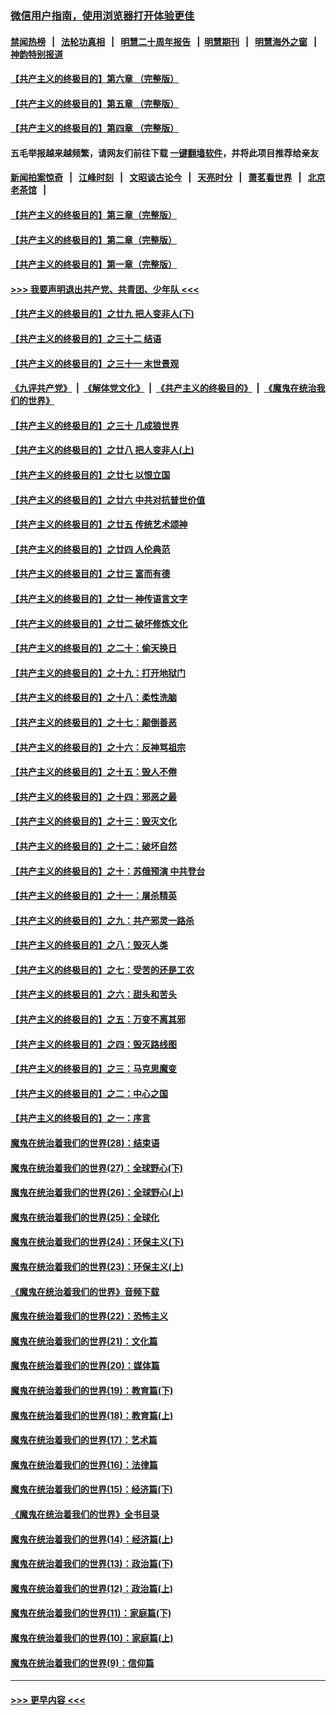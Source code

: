 ### [微信用户指南，使用浏览器打开体验更佳](https://github.com/gfw-breaker/banned-news1/blob/master/indexes/wechat-guide.md?t=0)
#### [禁闻热榜](热点新闻.md?t=0)  &nbsp;&nbsp;|&nbsp;&nbsp; [法轮功真相](https://github.com/gfw-breaker/truth/blob/master/README.md?t=0) &nbsp;&nbsp;|&nbsp;&nbsp; [明慧二十周年报告](https://github.com/gfw-breaker/mh-reports/blob/master/README.md?t=0) &nbsp;&nbsp;|&nbsp;&nbsp;[明慧期刊](https://github.com/gfw-breaker/mh-qikan) &nbsp;&nbsp;|&nbsp;&nbsp; [明慧海外之窗](https://github.com/gfw-breaker/mh-news/blob/master/README.md?t=0) &nbsp;&nbsp;|&nbsp;&nbsp; [神韵特别报道](https://github.com/gfw-breaker/mh-news/blob/master/shenyun.md?t=0)
#### [【共产主义的终极目的】第六章 （完整版）](../pages/nsc422/n11428913.md?t=02140822) 
#### [【共产主义的终极目的】第五章 （完整版）](../pages/nsc422/n11428912.md?t=02140822) 
#### [【共产主义的终极目的】第四章 （完整版）](../pages/nsc422/n11428907.md?t=02140822) 
#### 五毛举报越来越频繁，请网友们前往下载 [一键翻墙软件](https://github.com/gfw-breaker/ssr-accounts)，并将此项目推荐给亲友
#### [新闻拍案惊奇](https://github.com/gfw-breaker/banned-news1/blob/master/pages/link4.md) &nbsp;&nbsp;|&nbsp;&nbsp; [江峰时刻](https://github.com/gfw-breaker/banned-news1/blob/master/pages/link4.md) &nbsp;&nbsp;|&nbsp;&nbsp; [文昭谈古论今](https://github.com/gfw-breaker/banned-news1/blob/master/pages/link4.md) &nbsp;&nbsp;|&nbsp;&nbsp; [天亮时分](https://github.com/gfw-breaker/banned-news1/blob/master/pages/link4.md) &nbsp;&nbsp;|&nbsp;&nbsp; [萧茗看世界](https://github.com/gfw-breaker/banned-news1/blob/master/pages/link4.md) &nbsp;&nbsp;|&nbsp;&nbsp; [北京老茶馆](https://github.com/gfw-breaker/banned-news1/blob/master/pages/link4.md) &nbsp;&nbsp;|&nbsp;&nbsp; 
#### [【共产主义的终极目的】第三章（完整版）](../pages/nsc422/n11428848.md?t=02140822) 
#### [【共产主义的终极目的】第二章（完整版）](../pages/nsc422/n11428831.md?t=02140822) 
#### [【共产主义的终极目的】第一章（完整版）](../pages/nsc422/n11417651.md?t=02140822) 
#### [>>> 我要声明退出共产党、共青团、少年队 <<<](https://github.com/begood0513/goodnews/blob/master/quit/letter.md) 
#### [【共产主义的终极目的】之廿九 把人变非人(下)](../pages/nsc422/n11344140.md?t=02140822) 
#### [【共产主义的终极目的】之三十二 结语](../pages/nsc422/n11360535.md?t=02140822) 
#### [【共产主义的终极目的】之三十一 末世景观](../pages/nsc422/n11351129.md?t=02140822) 
#### [《九评共产党》](https://github.com/begood0513/9ping.md/blob/master/README.md) &nbsp;|&nbsp; [《解体党文化》](../../../../jtdwh.md/blob/master/README.md)  &nbsp;|&nbsp; [《共产主义的终极目的》](../../../../gczydzjmd.md/blob/master/README.md) &nbsp;|&nbsp; [《魔鬼在统治我们的世界》](../../../../mgztzwmdsj.md/blob/master/README.md) 
#### [【共产主义的终极目的】之三十 几成狼世界](../pages/nsc422/n11348280.md?t=02140822) 
#### [【共产主义的终极目的】之廿八 把人变非人(上)](../pages/nsc422/n11340492.md?t=02140822) 
#### [【共产主义的终极目的】之廿七 以恨立国](../pages/nsc422/n11336944.md?t=02140822) 
#### [【共产主义的终极目的】之廿六 中共对抗普世价值](../pages/nsc422/n11324785.md?t=02140822) 
#### [【共产主义的终极目的】之廿五 传统艺术颂神](../pages/nsc422/n11296396.md?t=02140822) 
#### [【共产主义的终极目的】之廿四 人伦典范](../pages/nsc422/n11296397.md?t=02140822) 
#### [【共产主义的终极目的】之廿三 富而有德](../pages/nsc422/n11283598.md?t=02140822) 
#### [【共产主义的终极目的】之廿一 神传语言文字](../pages/nsc422/n11263265.md?t=02140822) 
#### [【共产主义的终极目的】之廿二 破坏修炼文化](../pages/nsc422/n11245728.md?t=02140822) 
#### [【共产主义的终极目的】之二十：偷天换日](../pages/nsc422/n11238846.md?t=02140822) 
#### [【共产主义的终极目的】之十九：打开地狱门](../pages/nsc422/n11206376.md?t=02140822) 
#### [【共产主义的终极目的】之十八：柔性洗脑](../pages/nsc422/n11199994.md?t=02140822) 
#### [【共产主义的终极目的】之十七：颠倒善恶](../pages/nsc422/n11179782.md?t=02140822) 
#### [【共产主义的终极目的】之十六：反神骂祖宗](../pages/nsc422/n11166798.md?t=02140822) 
#### [【共产主义的终极目的】之十五：毁人不倦](../pages/nsc422/n11166792.md?t=02140822) 
#### [【共产主义的终极目的】之十四：邪恶之最](../pages/nsc422/n11150249.md?t=02140822) 
#### [【共产主义的终极目的】之十三：毁灭文化](../pages/nsc422/n11135227.md?t=02140822) 
#### [【共产主义的终极目的】之十二：破坏自然](../pages/nsc422/n11135214.md?t=02140822) 
#### [【共产主义的终极目的】之十：苏俄预演 中共登台](../pages/nsc422/n11118424.md?t=02140822) 
#### [【共产主义的终极目的】之十一：屠杀精英](../pages/nsc422/n11118442.md?t=02140822) 
#### [【共产主义的终极目的】之九：共产邪灵一路杀](../pages/nsc422/n11114139.md?t=02140822) 
#### [【共产主义的终极目的】之八：毁灭人类](../pages/nsc422/n11108503.md?t=02140822) 
#### [【共产主义的终极目的】之七：受苦的还是工农](../pages/nsc422/n11101809.md?t=02140822) 
#### [【共产主义的终极目的】之六：甜头和苦头](../pages/nsc422/n11096971.md?t=02140822) 
#### [【共产主义的终极目的】之五：万变不离其邪](../pages/nsc422/n11091285.md?t=02140822) 
#### [【共产主义的终极目的】之四：毁灭路线图](../pages/nsc422/n11086284.md?t=02140822) 
#### [【共产主义的终极目的】之三：马克思魔变](../pages/nsc422/n11061941.md?t=02140822) 
#### [【共产主义的终极目的】之二：中心之国](../pages/nsc422/n11047728.md?t=02140822) 
#### [【共产主义的终极目的】之一：序言](../pages/nsc422/n11086077.md?t=02140822) 
#### [魔鬼在统治着我们的世界(28)：结束语](../pages/nsc422/n10936246.md?t=02140822) 
#### [魔鬼在统治着我们的世界(27)：全球野心(下)](../pages/nsc422/n10928319.md?t=02140822) 
#### [魔鬼在统治着我们的世界(26)：全球野心(上)](../pages/nsc422/n10900318.md?t=02140822) 
#### [魔鬼在统治着我们的世界(25)：全球化](../pages/nsc422/n10788205.md?t=02140822) 
#### [魔鬼在统治着我们的世界(24)：环保主义(下)](../pages/nsc422/n10695307.md?t=02140822) 
#### [魔鬼在统治着我们的世界(23)：环保主义(上)](../pages/nsc422/n10688613.md?t=02140822) 
#### [《魔鬼在统治着我们的世界》音频下载](../pages/nsc422/n10635553.md?t=02140822) 
#### [魔鬼在统治着我们的世界(22)：恐怖主义](../pages/nsc422/n10614727.md?t=02140822) 
#### [魔鬼在统治着我们的世界(21)：文化篇](../pages/nsc422/n10597706.md?t=02140822) 
#### [魔鬼在统治着我们的世界(20)：媒体篇](../pages/nsc422/n10586579.md?t=02140822) 
#### [魔鬼在统治着我们的世界(19)：教育篇(下)](../pages/nsc422/n10564808.md?t=02140822) 
#### [魔鬼在统治着我们的世界(18)：教育篇(上)](../pages/nsc422/n10526970.md?t=02140822) 
#### [魔鬼在统治着我们的世界(17)：艺术篇](../pages/nsc422/n10499093.md?t=02140822) 
#### [魔鬼在统治着我们的世界(16)：法律篇](../pages/nsc422/n10485969.md?t=02140822) 
#### [魔鬼在统治着我们的世界(15)：经济篇(下)](../pages/nsc422/n10469975.md?t=02140822) 
#### [《魔鬼在统治着我们的世界》全书目录](../pages/nsc422/n10464261.md?t=02140822) 
#### [魔鬼在统治着我们的世界(14)：经济篇(上)](../pages/nsc422/n10457370.md?t=02140822) 
#### [魔鬼在统治着我们的世界(13)：政治篇(下)](../pages/nsc422/n10448270.md?t=02140822) 
#### [魔鬼在统治着我们的世界(12)：政治篇(上)](../pages/nsc422/n10444576.md?t=02140822) 
#### [魔鬼在统治着我们的世界(11)：家庭篇(下)](../pages/nsc422/n10440961.md?t=02140822) 
#### [魔鬼在统治着我们的世界(10)：家庭篇(上)](../pages/nsc422/n10435448.md?t=02140822) 
#### [魔鬼在统治着我们的世界(9)：信仰篇](../pages/nsc422/n10432159.md?t=02140822) 

----
#### [ >>> 更早内容 <<< ](../indexes/nsc422-earlier.md)
